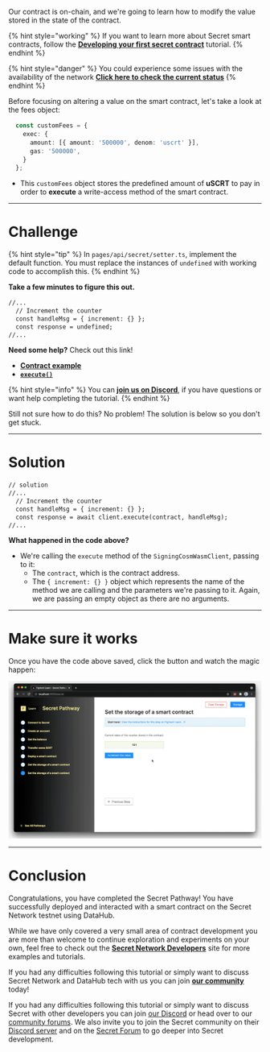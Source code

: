 Our contract is on-chain, and we're going to learn how to modify the value stored in the state of the contract. 

{% hint style="working" %}
If you want to learn more about Secret smart contracts, follow the [**Developing your first secret contract**](https://learn.figment.io/tutorials/creating-a-secret-contract-from-scratch) tutorial.
{% endhint %}

{% hint style="danger" %}
You could experience some issues with the availability of the network [**Click here to check the current status**](https://secretnodes.com/secret/chains/holodeck-2)
{% endhint %}

Before focusing on altering a value on the smart contract, let's take a look at the fees object:

```typescript
  const customFees = {
    exec: {
      amount: [{ amount: '500000', denom: 'uscrt' }],
      gas: '500000',
    }
  };
```

* This `customFees` object stores the predefined amount of **uSCRT** to pay in order to **execute** a write-access method of the smart contract.  

----------------------------------

# Challenge

{% hint style="tip" %}
In `pages/api/secret/setter.ts`, implement the default function. You must replace the instances of `undefined` with working code to accomplish this.
{% endhint %}

**Take a few minutes to figure this out.**

```tsx
//...
  // Increment the counter
  const handleMsg = { increment: {} };
  const response = undefined;
//...
```

**Need some help?** Check out this link!
* [**Contract example**](https://github.com/enigmampc/SecretJS-Templates/tree/master/5_contracts)  
* [**`execute()`**](https://github.com/enigmampc/SecretNetwork/blob/7adccb9a09579a564fc90173cc9509d88c46d114/cosmwasm-js/packages/sdk/src/signingcosmwasmclient.ts#L409)  

{% hint style="info" %}
You can [**join us on Discord**](https://figment.io/devchat), if you have questions or want help completing the tutorial.
{% endhint %}

Still not sure how to do this? No problem! The solution is below so you don't get stuck.

----------------------------------

# Solution

```tsx
// solution
//...
  // Increment the counter
  const handleMsg = { increment: {} };
  const response = await client.execute(contract, handleMsg);
//...
```

**What happened in the code above?**

* We're calling the `execute` method of the `SigningCosmWasmClient`, passing to it:
  * The `contract`, which is the contract address. 
  * The `{ increment: {} }` object which represents the name of the method we are calling and the parameters we're passing to it. Again, we are passing an empty object as there are no arguments.

----------------------------------

# Make sure it works

Once you have the code above saved, click the button and watch the magic happen:

![](../assets/secret/secret-setter.gif)

----------------------------------

# Conclusion

Congratulations, you have completed the Secret Pathway! You have successfully deployed and interacted with a smart contract on the Secret Network testnet using DataHub.

While we have only covered a very small area of contract development you are more than welcome to continue exploration and experiments on your own, feel free to check out the [**Secret Network Developers**](https://scrt.network/developers) site for more examples and tutorials.

If you had any difficulties following this tutorial or simply want to discuss Secret Network and DataHub tech with us you can join [**our community**](https://figment.io/devchat) today!


If you had any difficulties following this tutorial or simply want to discuss Secret with other developers you can join [our Discord](https://figment.io/devchat) or head over to our [community forums](https://community.figment.io). We also invite you to join the Secret community on their [Discord server](http://chat.scrt.network) and on the [Secret Forum](http://forum.scrt.network) to go deeper into Secret development.

